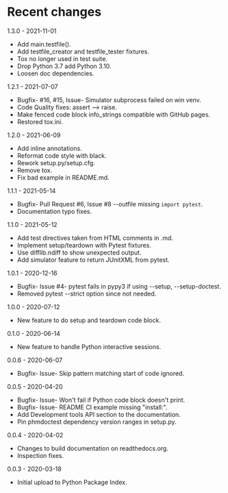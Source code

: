 # Recent changes
1.3.0 - 2021-11-01

- Add main.testfile().
- Add testfile_creator and testfile_tester fixtures. 
- Tox no longer used in test suite.
- Drop Python 3.7 add Python 3.10.
- Loosen doc dependencies.

1.2.1 - 2021-07-07

- Bugfix- #16, #15, Issue- Simulator subprocess failed on win venv.
- Code Quality fixes: assert --> raise.
- Make fenced code block info_strings compatible with GitHub pages.
- Restored tox.ini.

1.2.0 - 2021-06-09

- Add inline annotations.
- Reformat code style with black.
- Rework setup.py/setup.cfg.
- Remove tox.
- Fix bad example in README.md.

1.1.1 - 2021-05-14

- Bugfix- Pull Request #6, Issue #8 --outfile missing `import pytest`.
- Documentation typo fixes.

1.1.0 - 2021-05-12

- Add test directives taken from HTML comments in .md.
- Implement setup/teardown with Pytest fixtures. 
- Use difflib.ndiff to show unexpected output.
- Add simulator feature to return JUnitXML from pytest.

1.0.1 - 2020-12-16

- Bugfix- Issue #4- pytest fails in pypy3 if using --setup, --setup-doctest.
- Removed pytest --strict option since not needed.

1.0.0 - 2020-07-12

- New feature to do setup and teardown code block.

0.1.0 - 2020-06-14

- New feature to handle Python interactive sessions.

0.0.6 - 2020-06-07

- Bugfix- Issue- Skip pattern matching start of code ignored.

0.0.5 - 2020-04-20

- Bugfix- Issue- Won't fail if Python code block doesn't print.
- Bugfix- Issue- README CI example missing "install:".
- Add Development tools API section to the documentation.
- Pin phmdoctest dependency version ranges in setup.py.

0.0.4 - 2020-04-02

- Changes to build documentation on readthedocs.org.
- Inspection fixes.

0.0.3 - 2020-03-18

- Initial upload to Python Package Index.
